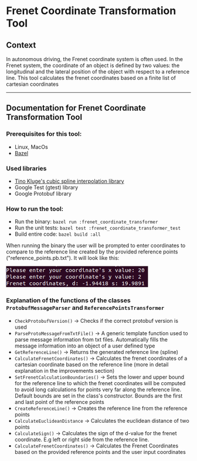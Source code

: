 # Frenet Coordinate Transformation Tool

## Context

In autonomous driving, the Frenet coordinate system is often used. In the Frenet system, the coordinate of an object is defined by two values: the longitudinal and the lateral position of the object with respect to a reference line. This tool calculates the frenet coordinates based on a finite list of cartesian coordinates

---

## Documentation for Frenet Coordinate Transformation Tool

### Prerequisites for this tool:

- Linux, MacOs
- [Bazel](https://bazel.build/)

### Used libraries

- [Tino Kluge's cubic spline interpolation library](https://kluge.in-chemnitz.de/opensource/spline/)
- Google Test (gtest) library
- Google Protobuf library

### How to run the tool:

- Run the binary: ```bazel run :frenet_coordinate_transformer```
- Run the unit tests: ```bazel test :frenet_coordinate_transformer_test```
- Build entire code: ```bazel build :all```

When running the binary the user will be prompted to enter coordinates to compare to the reference line created by the provided reference points ("reference_points.pb.txt"). It will look like this:

![](images/complete_tool_run.png)

### Explanation of the functions of the classes ```ProtobufMessageParser``` and ```ReferencePointsTransformer```

- ```CheckProtobufVersion()``` -> Checks if the correct protobuf version is used
- ```ParseProtoMessageFromTxtFile()``` -> A generic template function used to parse message information from txt files. Automatically fills the message information into an object of a user defined type
- ```GetReferenceLine()``` -> Returns the generated reference line (spline)
- ```CalculateFrenetCoordinates()``` -> Calculates the frenet coordinates of a cartesian coordinate based on the reference line (more in detail explanation in the improvements section)
- ```SetFrenetCalculationBoundaries()``` -> Sets the lower and upper bound for the reference line to which the frenet coordinates will be computed to avoid long calculations for points very far along the reference line. Default bounds are set in the class's constructor. Bounds are the first and last point of the reference points
- ```CreateReferenceLine()``` -> Creates the reference line from the reference points
- ```CalculateEuclideanDistance``` -> Calculates the euclidean distance of two points
- ```CalculateSign()``` -> Calculates the sign of the d-value for the frenet coordinate. E.g left or right side from the reference line.
- ```CalculateFrenetCoordinates()``` -> Calculates the Frenet Coordinates based on the provided reference points and the user input coordinates
